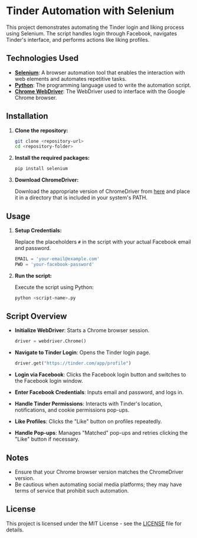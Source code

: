 # Tinder Automation with Selenium

This project demonstrates automating the Tinder login and liking process using Selenium. The script handles login through Facebook, navigates Tinder's interface, and performs actions like liking profiles.

## Technologies Used

- **[Selenium](https://www.selenium.dev/)**: A browser automation tool that enables the interaction with web elements and automates repetitive tasks.
- **[Python](https://www.python.org/)**: The programming language used to write the automation script.
- **[Chrome WebDriver](https://sites.google.com/a/chromium.org/chromedriver/)**: The WebDriver used to interface with the Google Chrome browser.

## Installation

1. **Clone the repository:**

    ```bash
    git clone <repository-url>
    cd <repository-folder>
    ```

2. **Install the required packages:**

    ```bash
    pip install selenium
    ```

3. **Download ChromeDriver:**

   Download the appropriate version of ChromeDriver from [here](https://sites.google.com/a/chromium.org/chromedriver/) and place it in a directory that is included in your system's PATH.

## Usage

1. **Setup Credentials:**

   Replace the placeholders `#` in the script with your actual Facebook email and password.

    ```python
    EMAIL = 'your-email@example.com'
    PWD = 'your-facebook-password'
    ```

2. **Run the script:**

   Execute the script using Python:

    ```bash
    python <script-name>.py
    ```

## Script Overview

- **Initialize WebDriver**: Starts a Chrome browser session.

    ```python
    driver = webdriver.Chrome()
    ```

- **Navigate to Tinder Login**: Opens the Tinder login page.

    ```python
    driver.get("https://tinder.com/app/profile")
    ```

- **Login via Facebook**: Clicks the Facebook login button and switches to the Facebook login window.

- **Enter Facebook Credentials**: Inputs email and password, and logs in.

- **Handle Tinder Permissions**: Interacts with Tinder's location, notifications, and cookie permissions pop-ups.

- **Like Profiles**: Clicks the "Like" button on profiles repeatedly.

- **Handle Pop-ups**: Manages "Matched" pop-ups and retries clicking the "Like" button if necessary.

## Notes

- Ensure that your Chrome browser version matches the ChromeDriver version.
- Be cautious when automating social media platforms; they may have terms of service that prohibit such automation.

## License

This project is licensed under the MIT License - see the [LICENSE](LICENSE) file for details.
